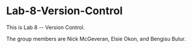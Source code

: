 # Lab-8-Version-Control
This is Lab 8 -- Version Control.

The group members are Nick McGeveran, Elsie Okon, and Bengisu Bulur.
